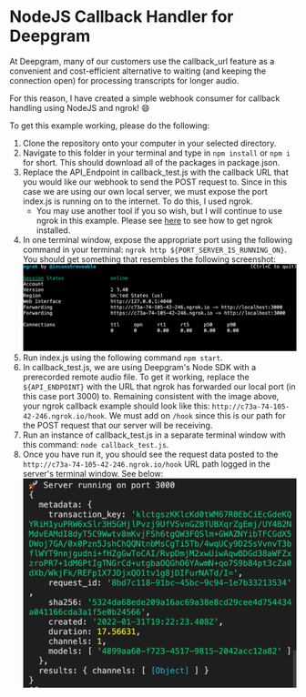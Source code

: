 # NodeJS Callback Handler for Deepgram

At Deepgram, many of our customers use the callback_url feature as a convenient and cost-efficient alternative to waiting (and keeping the connection open) for processing transcripts for longer audio. 

For this reason, I have created a simple webhook consumer for callback handling using NodeJS and ngrok! :smile:

To get this example working, please do the following:
1. Clone the repository onto your computer in your selected directory.
2. Navigate to this folder in your terminal and type in `npm install` or `npm i` for short. This should
download all of the packages in package.json.
3. Replace the API_Endpoint in callback_test.js with the callback URL that you would like our webhook to send the POST request to. Since in this case we are using our own local server, we must expose the port index.js is running on to the internet. To do this, I used ngrok.
    * You may use another tool if you so wish, but I will continue to use ngrok in this example. Please see [here](https://ngrok.com/download) to see how to get ngrok installed.
4. In one terminal window, expose the appropriate port using the following command in your terminal: `ngrok http ${PORT_SERVER_IS_RUNNING_ON}`. You should get something that resembles the following screenshot: ![terminal once it is running ngrok](/running_ngrok.png)
5. Run index.js using the following command `npm start`.
6. In callback_test.js, we are using Deepgram's Node SDK with a prerecorded remote audio file. To get it working, replace the `${API_ENDPOINT}` with the URL that ngrok has forwarded our local port (in this case port 3000) to. Remaining consistent with the image above, your ngrok callback example should look like this: `http://c73a-74-105-42-246.ngrok.io/hook`. We must add on `/hook` since this is our path for the POST request that our server will be receiving.
7. Run an instance of callback_test.js in a separate terminal window with this command: `node callback_test.js`.
8. Once you have run it, you should see the request data posted to the `http://c73a-74-105-42-246.ngrok.io/hook` URL path logged in the server's terminal window. See below:
![Results of running Node SDK file](/results.png)

